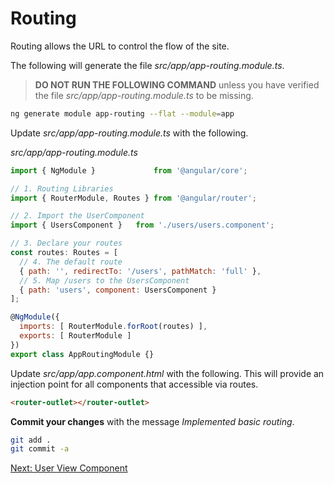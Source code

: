 # Routing

Routing allows the URL to control the flow of the site.

The following will generate the file *src/app/app-routing.module.ts*.
> **DO NOT RUN THE FOLLOWING COMMAND** unless you have verified the file *src/app/app-routing.module.ts* to be missing.

```sh
ng generate module app-routing --flat --module=app
```

Update *src/app/app-routing.module.ts* with the following.

*src/app/app-routing.module.ts*
```js
import { NgModule }             from '@angular/core';

// 1. Routing Libraries
import { RouterModule, Routes } from '@angular/router';

// 2. Import the UserComponent
import { UsersComponent }   from './users/users.component';

// 3. Declare your routes
const routes: Routes = [
  // 4. The default route
  { path: '', redirectTo: '/users', pathMatch: 'full' },
  // 5. Map /users to the UsersComponent
  { path: 'users', component: UsersComponent }
];

@NgModule({
  imports: [ RouterModule.forRoot(routes) ],
  exports: [ RouterModule ]
})
export class AppRoutingModule {}
```

Update *src/app/app.component.html* with the following. This will provide an injection point for all components that accessible via routes.

```html
<router-outlet></router-outlet>
```

**Commit your changes** with the message *Implemented basic routing*.

```sh
git add .
git commit -a
```

[Next: User View Component](05-UserViewComponent.md)
